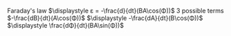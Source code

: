 Faraday's law
	$\displaystyle ε = -\frac{d}{dt}(BA\cos(Φ))$
		3 possible terms
			$-\frac{dB}{dt}(A\cos(Φ))$
			$\displaystyle -\frac{dA}{dt}(B\cos(Φ))$
			$\displaystyle \frac{dΦ}{dt}(BA\sin(Φ))$
		